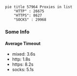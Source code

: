 
```mermaid
pie title 57964 Proxies in list
    "HTTP" : 26675
    "HTTPS": 8627
    "SOCKS" : 29968
```

### Some Info
#### Average Timeout

- mixed: 3.6s
- http: 1.8s
- https: 8.2s
- socks: 5.1s
